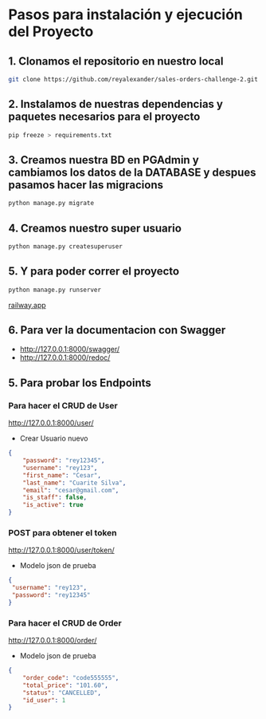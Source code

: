 # Pasos para instalación y ejecución del Proyecto

## 1. Clonamos el repositorio en nuestro local 
```bash
git clone https://github.com/reyalexander/sales-orders-challenge-2.git
```

## 2. Instalamos de nuestras dependencias y paquetes necesarios para el proyecto

```bash
pip freeze > requirements.txt
```

## 3. Creamos nuestra BD en PGAdmin y cambiamos los datos de la DATABASE y despues pasamos hacer las migracions

```py
python manage.py migrate
```

## 4. Creamos nuestro super usuario

```py
python manage.py createsuperuser

```
 
## 5. Y para poder correr el proyecto

```py
python manage.py runserver
```

[railway.app](https://railway.app/)

## 6. Para ver la documentacion con Swagger

- http://127.0.0.1:8000/swagger/
- http://127.0.0.1:8000/redoc/


## 5. Para probar los Endpoints

### Para hacer el CRUD de User
http://127.0.0.1:8000/user/

- Crear Usuario nuevo

```json
{
    "password": "rey12345",
    "username": "rey123",
    "first_name": "Cesar",
    "last_name": "Cuarite Silva",
    "email": "cesar@gmail.com",
    "is_staff": false,
    "is_active": true
}
```
### POST para obtener el token
http://127.0.0.1:8000/user/token/

- Modelo json de prueba
```json
{
 "username": "rey123",
 "password": "rey12345"
}
```

### Para hacer el CRUD de Order
http://127.0.0.1:8000/order/

- Modelo json de prueba
```json
{
    "order_code": "code555555",
    "total_price": "101.60",
    "status": "CANCELLED",
    "id_user": 1
}
```